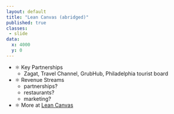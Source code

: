 ```yaml
---
layout: default
title: "Lean Canvas (abridged)"
published: true
classes:
 - slide
data:
  x: 4000
  y: 0
---
```


- ⚛ Key Partnerships
  - Zagat, Travel Channel, GrubHub, Philadelphia tourist board
- ⚛ Revenue Streams
  - partnerships?
  - restaurants?
  - marketing?
- ⚛ More at [Lean Canvas](http://leancanvas.com)
